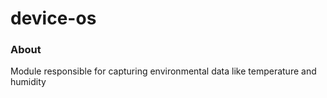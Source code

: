 device-os
=========

### About ###

Module responsible for capturing environmental data like temperature and humidity
